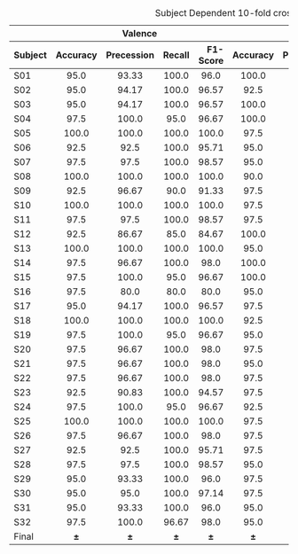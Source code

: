 <div class="block-language-tx"><table>
<caption id="prototypetable">Subject Dependent 10-fold cross validation results using GA-MLP.</caption>
<thead>
<tr>
<th></th>
<th style="text-align:center" colspan="4">Valence</th>
<th style="text-align:center" colspan="4">Arousal</th>
<th style="text-align:center" colspan="4">4-Types of emotions</th>
</tr>
<tr>
<th>Subject</th>
<th style="text-align:center">Accuracy</th>
<th style="text-align:right">Precession</th>
<th style="text-align:right">Recall</th>
<th style="text-align:right">F1-Score</th>
<th style="text-align:center">Accuracy</th>
<th style="text-align:right">Precession</th>
<th style="text-align:right">Recall</th>
<th style="text-align:right">F1-Score</th>
<th style="text-align:center">Accuracy</th>
<th style="text-align:right">Precession</th>
<th style="text-align:right">Recall</th>
<th style="text-align:right">F1-Score</th>
</tr>
</thead>
<tbody>
<tr>
<td>S01</td>
<td style="text-align:center">95.0 
  <td style="text-align:center">93.33 
  <td style="text-align:center">100.0 
  <td style="text-align:center">96.0   
  <td style="text-align:center">100.0 
  <td style="text-align:center">100.0 
  <td style="text-align:center">100.0 
  <td style="text-align:center">100.0   
  <td style="text-align:center">95.0 
  <td style="text-align:center">92.08 
  <td style="text-align:center">95.0 
  <td style="text-align:center">93.17
</tr>
  
<td>S02</td>
<td style="text-align:center">95.0 
  <td style="text-align:center">94.17 
  <td style="text-align:center">100.0 
  <td style="text-align:center">96.57  
  <td style="text-align:center">92.5 
  <td style="text-align:center">94.17 
  <td style="text-align:center">95.0 
  <td style="text-align:center">93.24     
  <td style="text-align:center">87.5 
  <td style="text-align:center">82.92 
  <td style="text-align:center">87.5 
  <td style="text-align:center">84.42
</tr>

<td>S03</td>
<td style="text-align:center">95.0 
  <td style="text-align:center">94.17 
  <td style="text-align:center">100.0 
  <td style="text-align:center">96.57  
  <td style="text-align:center">100.0 
  <td style="text-align:center">80.0 
  <td style="text-align:center">80.0 
  <td style="text-align:center">80.0      
  <td style="text-align:center">95.0 
  <td style="text-align:center">91.67 
  <td style="text-align:center">95.0 
  <td style="text-align:center">93.0
</tr>

<td>S04</td>
<td style="text-align:center">97.5 
  <td style="text-align:center">100.0 
  <td style="text-align:center">95.0 
  <td style="text-align:center">96.67   
  <td style="text-align:center">100.0 
  <td style="text-align:center">100.0 
  <td style="text-align:center">100.0 
  <td style="text-align:center">100.0   
  <td style="text-align:center">97.5 
  <td style="text-align:center">95.83 
  <td style="text-align:center">97.5 
  <td style="text-align:center">96.5
</tr>
<td>S05</td>
<td style="text-align:center">100.0 
<td style="text-align:center">100.0 
<td style="text-align:center">100.0 
<td style="text-align:center">100.0 
<td style="text-align:center">97.5 
<td style="text-align:center">96.67 
<td style="text-align:center">100.0 
<td style="text-align:center">98.0     
<td style="text-align:center">97.5 
<td style="text-align:center">96.25 
<td style="text-align:center">97.5 
<td style="text-align:center">96.67
</tr>
<td>S06</td>
<td style="text-align:center">92.5 
<td style="text-align:center">92.5 
<td style="text-align:center">100.0 
<td style="text-align:center">95.71   
<td style="text-align:center">95.0 
<td style="text-align:center">80.0 
<td style="text-align:center">80.0 
<td style="text-align:center">80.0       
<td style="text-align:center">87.5 
<td style="text-align:center">79.17 
<td style="text-align:center">87.5 
<td style="text-align:center">82.5
</tr>
<td>S07</td>
<td style="text-align:center">97.5 
<td style="text-align:center">97.5 
<td style="text-align:center">100.0 
<td style="text-align:center">98.57   
<td style="text-align:center">95.0 
<td style="text-align:center">94.17 
<td style="text-align:center">100.0 
<td style="text-align:center">96.57    
<td style="text-align:center">92.5 
<td style="text-align:center">87.92 
<td style="text-align:center">92.5 
<td style="text-align:center">89.67
</tr>
<td>S08</td>
<td style="text-align:center">100.0 
<td style="text-align:center">100.0 
<td style="text-align:center">100.0 
<td style="text-align:center">100.0 
<td style="text-align:center">90.0 
<td style="text-align:center">94.17 
<td style="text-align:center">90.0 
<td style="text-align:center">89.91     
<td style="text-align:center">90.0 
<td style="text-align:center">84.58 
<td style="text-align:center">90.0 
<td style="text-align:center">86.5
</tr>
<td>S09</td>
<td style="text-align:center">92.5 
<td style="text-align:center">96.67 
<td style="text-align:center">90.0 
<td style="text-align:center">91.33   
<td style="text-align:center">97.5 
<td style="text-align:center">97.5 
<td style="text-align:center">100.0 
<td style="text-align:center">98.57     
<td style="text-align:center">90.0 
<td style="text-align:center">90.0 
<td style="text-align:center">90.0 
<td style="text-align:center">88.33
</tr>
<td>S10</td>
<td style="text-align:center">100.0 
<td style="text-align:center">100.0 
<td style="text-align:center">100.0 
<td style="text-align:center">100.0 
<td style="text-align:center">97.5 
<td style="text-align:center">96.67 
<td style="text-align:center">100.0 
<td style="text-align:center">98.0     
<td style="text-align:center">97.5 
<td style="text-align:center">96.25 
<td style="text-align:center">97.5 
<td style="text-align:center">96.67
</tr>
<td>S11</td>
<td style="text-align:center">97.5 
<td style="text-align:center">97.5 
<td style="text-align:center">100.0 
<td style="text-align:center">98.57   
<td style="text-align:center">97.5 
<td style="text-align:center">90.0 
<td style="text-align:center">90.0 
<td style="text-align:center">90.0       
<td style="text-align:center">95.0 
<td style="text-align:center">92.5 
<td style="text-align:center">95.0 
<td style="text-align:center">93.33
</tr>
<td>S12</td>
<td style="text-align:center">92.5 
<td style="text-align:center">86.67 
<td style="text-align:center">85.0 
<td style="text-align:center">84.67   
<td style="text-align:center">100.0 
<td style="text-align:center">100.0 
<td style="text-align:center">100.0 
<td style="text-align:center">100.0   
<td style="text-align:center">92.5 
<td style="text-align:center">92.5 
<td style="text-align:center">92.5 
<td style="text-align:center">91.17
</tr>
<td>S13</td>
<td style="text-align:center">100.0 
<td style="text-align:center">100.0 
<td style="text-align:center">100.0 
<td style="text-align:center">100.0 
<td style="text-align:center">95.0 
<td style="text-align:center">95.0 
<td style="text-align:center">100.0 
<td style="text-align:center">97.14     
<td style="text-align:center">95.0 
<td style="text-align:center">91.67 
<td style="text-align:center">95.0 
<td style="text-align:center">93.0
</tr>
<td>S14</td>
<td style="text-align:center">97.5 
<td style="text-align:center">96.67 
<td style="text-align:center">100.0 
<td style="text-align:center">98.0   
<td style="text-align:center">100.0 
<td style="text-align:center">100.0 
<td style="text-align:center">100.0 
<td style="text-align:center">100.0   
<td style="text-align:center">97.5 
<td style="text-align:center">98.75 
<td style="text-align:center">97.5 
<td style="text-align:center">97.5
</tr>
<td>S15</td>
<td style="text-align:center">97.5 
<td style="text-align:center">100.0 
<td style="text-align:center">95.0 
<td style="text-align:center">96.67   
<td style="text-align:center">100.0 
<td style="text-align:center">100.0 
<td style="text-align:center">100.0 
<td style="text-align:center">100.0   
<td style="text-align:center">97.5 
<td style="text-align:center">96.25 
<td style="text-align:center">97.5 
<td style="text-align:center">96.67
</tr>
<td>S16</td>
<td style="text-align:center">97.5 
<td style="text-align:center">80.0 
<td style="text-align:center">80.0 
<td style="text-align:center">80.0     
<td style="text-align:center">95.0 
<td style="text-align:center">95.0 
<td style="text-align:center">95.0 
<td style="text-align:center">95.0       
<td style="text-align:center">92.5 
<td style="text-align:center">88.75 
<td style="text-align:center">92.5 
<td style="text-align:center">90.0
</tr>
<td>S17</td>
<td style="text-align:center">95.0 
<td style="text-align:center">94.17 
<td style="text-align:center">100.0 
<td style="text-align:center">96.57  
<td style="text-align:center">97.5 
<td style="text-align:center">97.5 
<td style="text-align:center">100.0 
<td style="text-align:center">98.57     
<td style="text-align:center">92.5 
<td style="text-align:center">88.33 
<td style="text-align:center">92.5 
<td style="text-align:center">89.83
</tr>
<td>S18</td>
<td style="text-align:center">100.0 
<td style="text-align:center">100.0 
<td style="text-align:center">100.0 
<td style="text-align:center">100.0 
<td style="text-align:center">92.5 
<td style="text-align:center">90.83 
<td style="text-align:center">100.0 
<td style="text-align:center">94.57    
<td style="text-align:center">92.5 
<td style="text-align:center">87.92 
<td style="text-align:center">92.5 
<td style="text-align:center">89.67
</tr>
<td>S19</td>
<td style="text-align:center">97.5 
<td style="text-align:center">100.0 
<td style="text-align:center">95.0 
<td style="text-align:center">96.67   
<td style="text-align:center">95.0 
<td style="text-align:center">94.17 
<td style="text-align:center">100.0 
<td style="text-align:center">96.57    
<td style="text-align:center">92.5 
<td style="text-align:center">90.0 
<td style="text-align:center">92.5 
<td style="text-align:center">90.83
</tr>
<td>S20</td>
<td style="text-align:center">97.5 
<td style="text-align:center">96.67 
<td style="text-align:center">100.0 
<td style="text-align:center">98.0   
<td style="text-align:center">97.5 
<td style="text-align:center">96.67 
<td style="text-align:center">100.0 
<td style="text-align:center">98.0     
<td style="text-align:center">95.0 
<td style="text-align:center">94.58 
<td style="text-align:center">95.0 
<td style="text-align:center">94.0
</tr>
<td>S21</td>
<td style="text-align:center">97.5 
<td style="text-align:center">96.67 
<td style="text-align:center">100.0 
<td style="text-align:center">98.0   
<td style="text-align:center">95.0 
<td style="text-align:center">94.17 
<td style="text-align:center">100.0 
<td style="text-align:center">96.57    
<td style="text-align:center">92.5 
<td style="text-align:center">90.0 
<td style="text-align:center">92.5 
<td style="text-align:center">90.83
</tr>
<td>S22</td>
<td style="text-align:center">97.5 
<td style="text-align:center">96.67 
<td style="text-align:center">100.0 
<td style="text-align:center">98.0   
<td style="text-align:center">97.5 
<td style="text-align:center">96.67 
<td style="text-align:center">100.0 
<td style="text-align:center">98.0     
<td style="text-align:center">95.0 
<td style="text-align:center">92.5 
<td style="text-align:center">95.0 
<td style="text-align:center">93.33
</tr>
<td>S23</td>
<td style="text-align:center">92.5 
<td style="text-align:center">90.83 
<td style="text-align:center">100.0 
<td style="text-align:center">94.57  
<td style="text-align:center">97.5 
<td style="text-align:center">96.67 
<td style="text-align:center">100.0 
<td style="text-align:center">98.0     
<td style="text-align:center">90.0 
<td style="text-align:center">90.83 
<td style="text-align:center">90.0 
<td style="text-align:center">89.0
</tr>
<td>S24</td>
<td style="text-align:center">97.5 
<td style="text-align:center">100.0 
<td style="text-align:center">95.0 
<td style="text-align:center">96.67   
<td style="text-align:center">92.5 
<td style="text-align:center">92.5 
<td style="text-align:center">100.0 
<td style="text-align:center">95.71     
<td style="text-align:center">92.5 
<td style="text-align:center">88.33 
<td style="text-align:center">92.5 
<td style="text-align:center">89.83
</tr>
<td>S25</td>
<td style="text-align:center">100.0 
<td style="text-align:center">100.0 
<td style="text-align:center">100.0 
<td style="text-align:center">100.0 
<td style="text-align:center">97.5 
<td style="text-align:center">97.5 
<td style="text-align:center">100.0 
<td style="text-align:center">98.57     
<td style="text-align:center">97.5 
<td style="text-align:center">95.83 
<td style="text-align:center">97.5 
<td style="text-align:center">96.5
</tr>
<td>S26</td>
<td style="text-align:center">97.5 
<td style="text-align:center">96.67 
<td style="text-align:center">100.0 
<td style="text-align:center">98.0   
<td style="text-align:center">97.5 
<td style="text-align:center">100.0 
<td style="text-align:center">95.0 
<td style="text-align:center">96.67     
<td style="text-align:center">95.0 
<td style="text-align:center">97.5 
<td style="text-align:center">95.0 
<td style="text-align:center">95.0
</tr>
<td>S27</td>
<td style="text-align:center">92.5 
<td style="text-align:center">92.5 
<td style="text-align:center">100.0 
<td style="text-align:center">95.71   
<td style="text-align:center">97.5 
<td style="text-align:center">96.67 
<td style="text-align:center">100.0 
<td style="text-align:center">98.0     
<td style="text-align:center">90.0 
<td style="text-align:center">85.63 
<td style="text-align:center">90.0 
<td style="text-align:center">87.26
</tr>
<td>S28</td>
<td style="text-align:center">97.5 
<td style="text-align:center">97.5 
<td style="text-align:center">100.0 
<td style="text-align:center">98.57   
<td style="text-align:center">95.0 
<td style="text-align:center">96.67 
<td style="text-align:center">95.0 
<td style="text-align:center">94.67     
<td style="text-align:center">92.5 
<td style="text-align:center">91.25 
<td style="text-align:center">92.5 
<td style="text-align:center">90.83
</tr>
<td>S29</td>
<td style="text-align:center">95.0 
<td style="text-align:center">93.33 
<td style="text-align:center">100.0 
<td style="text-align:center">96.0   
<td style="text-align:center">97.5 
<td style="text-align:center">97.5 
<td style="text-align:center">100.0 
<td style="text-align:center">98.57     
<td style="text-align:center">92.5 
<td style="text-align:center">89.17 
<td style="text-align:center">92.5 
<td style="text-align:center">90.5
</tr>
<td>S30</td>
<td style="text-align:center">95.0 
<td style="text-align:center">95.0 
<td style="text-align:center">100.0 
<td style="text-align:center">97.14   
<td style="text-align:center">97.5 
<td style="text-align:center">96.67 
<td style="text-align:center">100.0 
<td style="text-align:center">98.0     
<td style="text-align:center">92.5 
<td style="text-align:center">88.75 
<td style="text-align:center">92.5 
<td style="text-align:center">90.0
</tr>

<td>S31</td>
<td style="text-align:center">95.0 
<td style="text-align:center">93.33 
<td style="text-align:center">100.0 
<td style="text-align:center">96.0   
<td style="text-align:center">95.0 
<td style="text-align:center">100.0 
<td style="text-align:center">90.0 
<td style="text-align:center">93.33     
<td style="text-align:center">90.0 
<td style="text-align:center">85.42 
<td style="text-align:center">90.0 
<td style="text-align:center">86.92
</tr>

<td>S32</td>
<td style="text-align:center">97.5 
<td style="text-align:center">100.0 
<td style="text-align:center">96.67 
<td style="text-align:center">98.0   
<td style="text-align:center">95.0 
<td style="text-align:center">94.17 
<td style="text-align:center">100.0 
<td style="text-align:center">96.57    
<td style="text-align:center">92.5 
<td style="text-align:center">91.25 
<td style="text-align:center">92.5 
<td style="text-align:center">90.83
</tr>
<td>Final</td>
<td style="text-align:center"><b> &plusmn <b>	
<td style="text-align:center"><b> &plusmn <b>
<td style="text-align:center"><b> &plusmn <b>
<td style="text-align:center"><b> &plusmn <b>
<td style="text-align:center"><b>  &plusmn <b>
<td style="text-align:center"><b>  &plusmn <b>
<td style="text-align:center"><b> &plusmn <b>
<td style="text-align:center"><b>  &plusmn <b>
<td style="text-align:center"><b>  &plusmn <b>
<td style="text-align:center"><b>  &plusmn <b>
<td style="text-align:center"><b>  &plusmn <b>
<td style="text-align:center"><b>  &plusmn <b>
</tr>


</tbody>
</table>
</div>

























































